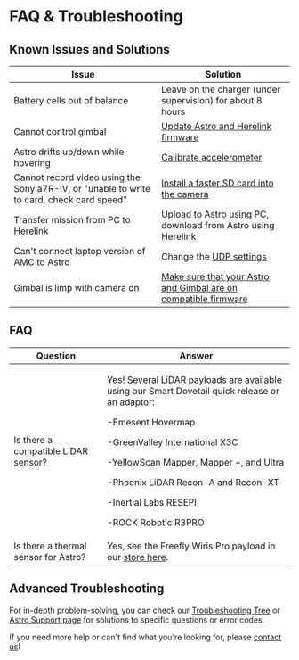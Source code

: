 # FAQ & Troubleshooting

## Known Issues and Solutions

| Issue                                                                                     | Solution                                                                                                                                                                    |
| ----------------------------------------------------------------------------------------- | --------------------------------------------------------------------------------------------------------------------------------------------------------------------------- |
| Battery cells out of balance                                                              | Leave on the charger (under supervision) for about 8 hours                                                                                                                  |
| Cannot control gimbal                                                                     | [Update Astro and Herelink firmware](https://freefly.gitbook.io/astro-public/astro/maintenance-manual/software)                                                             |
| Astro drifts up/down while hovering                                                       | [Calibrate accelerometer](https://freefly.gitbook.io/astro-public/astro/maintenance-manual/calibration-and-tuning#sensor-calibration)                                       |
| Cannot record video using the Sony a7R-IV, or "unable to write to card, check card speed" | [Install a faster SD card into the camera](https://freefly.gitbook.io/astro-public/astro/payloads/astro-mapping-payload/operating-handbook/normal-operation#video-workflow) |
| Transfer mission from PC to Herelink                                                      | Upload to Astro using PC, download from Astro using Herelink                                                                                                                |
| Can't connect laptop version of AMC to Astro                                              | Change the [UDP settings](https://freefly.gitbook.io/astro-public/astro/ecosystem/components/pilot-handsets#hotspot)                                                        |
| Gimbal is limp with camera on                                                             | [Make sure that your Astro and Gimbal are on compatible firmware](../other-user-manuals/freefly-payloads/workflows-maintenance-updates/gimbal-firmware.md#gimbal-baud-rate) |









## FAQ

| Question                             | Answer                                                                                                                                                                                                                                                                                                            |
| ------------------------------------ | ----------------------------------------------------------------------------------------------------------------------------------------------------------------------------------------------------------------------------------------------------------------------------------------------------------------- |
| Is there a compatible LiDAR sensor?  | <p>Yes! Several LiDAR payloads are available using our Smart Dovetail quick release or an adaptor:</p><p>-Emesent Hovermap</p><p>-GreenValley International X3C</p><p>-YellowScan Mapper, Mapper +, and Ultra</p><p>-Phoenix LiDAR Recon-A and Recon-XT</p><p>-Inertial Labs RESEPI</p><p>-ROCK Robotic R3PRO</p> |
| Is there a thermal sensor for Astro? | Yes, see the Freefly Wiris Pro payload in our [store here](https://store.freeflysystems.com/products/wiris-pro-payload).                                                                                                                                                                                          |













## Advanced Troubleshooting

For in-depth problem-solving, you can check our [Troubleshooting Tree](https://docs.google.com/spreadsheets/d/1DXkk0BmRx9qLbjpBt2KgKYFOQhEGUTcyyQB6rOmb4ac/edit#gid=528435697) or [Astro Support page](https://freeflysystems.com/support/astro-support) for solutions to specific questions or error codes.&#x20;

If you need more help or can't find what you're looking for, please [contact us](https://freeflysystems.com/contact)!
